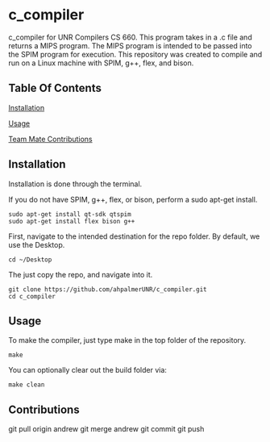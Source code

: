 # c_compiler
c_compiler for UNR Compilers CS 660. This program takes in a .c file and returns a MIPS program. The MIPS program is intended to be passed into the SPIM program for execution. This repository was created to compile and run on a Linux machine with SPIM, g++, flex, and bison.

## Table Of Contents

[Installation](#installation)

[Usage](#usage)

[Team Mate Contributions](#contributions)

## Installation
Installation is done through the terminal.

If you do not have SPIM, g++, flex, or bison, perform a sudo apt-get install.
```
sudo apt-get install qt-sdk qtspim 
sudo apt-get install flex bison g++
```
First, navigate to the intended destination for the repo folder. By default, we use the Desktop.
```
cd ~/Desktop
```
The just copy the repo, and navigate into it.
```
git clone https://github.com/ahpalmerUNR/c_compiler.git
cd c_compiler
```
## Usage
To make the compiler, just type make in the top folder of the repository. 
```
make
```
You can optionally clear out the build folder via:
```
make clean
```
## Contributions

git pull origin andrew
git merge andrew
git commit
git push
